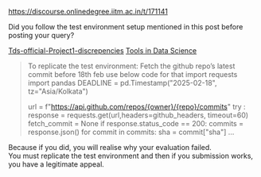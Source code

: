 https://discourse.onlinedegree.iitm.ac.in/t/171141

Did you follow the test environment setup mentioned in this post before posting your query?</p>
<aside class="quote quote-modified" data-post="316" data-topic="171141">
<div class="title">
<div class="quote-controls"></div>

<a href="https://discourse.onlinedegree.iitm.ac.in/t/tds-official-project1-discrepencies/171141/316">Tds-official-Project1-discrepencies</a> <a class="badge-category__wrapper" href="/c/courses/tds-kb/34"><span class="badge-category --has-parent" data-category-id="34" data-drop-close="true" data-parent-category-id="9" style="--category-badge-color: #0088CC; --category-badge-text-color: #FFFFFF; --parent-category-badge-color: #3AB54A;" title="This category is created to address subject-specific queries related to Tools in Data Science"><span class="badge-category__name">Tools in Data Science</span></span></a>
</div>
<blockquote>
    To replicate the test environment: 
Fetch the github repo’s latest commit before 18th feb use below code for that 
import requests
import pandas 
DEADLINE = pd.Timestamp("2025-02-18", tz="Asia/Kolkata")

url = f"https://api.github.com/repos/{owner}/{repo}/commits"
try : 
    response = requests.get(url,headers=github_headers, timeout=60)
    fetch_commit = None
    if response.status_code == 200:
        commits = response.json()
        for commit in commits:
            sha = commit["sha"]
   …
  </blockquote>
</aside>
<p>Because if you did, you will realise why your evaluation failed.<br/>
You must replicate the test environment and then if you submission works, you have a legitimate appeal.
